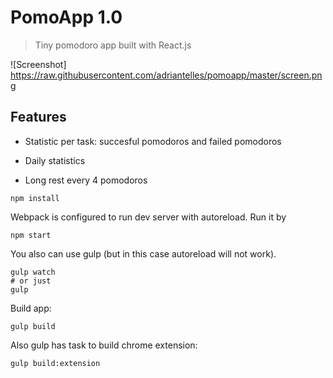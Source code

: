 # PomoApp 1.0

> Tiny pomodoro app built with React.js

![Screenshot] https://raw.githubusercontent.com/adriantelles/pomoapp/master/screen.png
## Features

- Statistic per task: succesful pomodoros and failed pomodoros

- Daily statistics

- Long rest every 4 pomodoros

```
npm install
```

Webpack is configured to run dev server with autoreload. Run it by

```
npm start
```

You also can use gulp (but in this case autoreload will not work).

```
gulp watch
# or just
gulp
```

Build app:

```
gulp build
```

Also gulp has task to build chrome extension:

```
gulp build:extension
```
